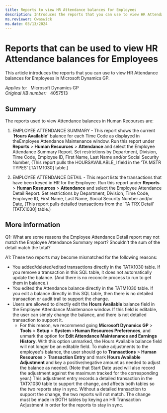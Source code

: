 ```yaml
---
title: Reports to view HR Attendance balances for Employees
description: Introduces the reports that you can use to view HR Attendance balances for Employees in Microsoft Dynamics GP.
ms.reviewer: Cwaswick
ms.date: 03/13/2024
---
```

# Reports that can be used to view HR Attendance balances for Employees

This article introduces the reports that you can use to view HR Attendance balances for Employees in Microsoft Dynamics GP.

_Applies to:_ &nbsp; Microsoft Dynamics GP  
_Original KB number:_ &nbsp; 4057513

## Summary

The reports used to view Attendance balances in Human Recourses are:

1. EMPLOYEE ATTENDANCE SUMMARY - This report shows the current '**Hours Available'** balance for each Time Code as displayed in theEmployee Attendance Maintenance window. Run this report under **Reports** > **Human Resources** > **Attendance** and select the Employee Attendance Summary Report. Set restrictions by Department, Division, Time Code, Employee ID, First Name, Last Name and/or Social Security Number, (This report pulls the HOURSAVAILABLE_I field in the 'TA MSTR TYPES' [TATM1030] table.)

2. EMPLOYEE ATTENDANCE DETAIL - This report lists the transactions that have been keyed in HR for the Employee. Run this report under **Reports** > **Human Resources** > **Attendance** and select the Employee Attendance Detail Report. Set restrictions by Department, Division, Time Code, Employee ID, First Name, Last Name, Social Security Number and/or Date, (This report pulls detailed transactions from the 'TA TRX Detail' [TATX1030] table.)

## More information

Q1: What are some reasons the Employee Attendance Detail report may not match the Employee Attendance Summary report? Shouldn't the sum of the detail match the total?

A1: These two reports may become mismatched for the following reasons:

- You added/deleted/edited transactions directly in the TATX1030 table. If you remove a transaction in this SQL table, it does not automatically update the balance. (And there is no reconcile process to run to get them in balance.)
- You edited the Attendance balance directly in the TATM1030 table. If you edit a balance directly in this SQL table, then there is no detailed transaction or audit trail to support the change.
- Users are allowed to directly edit the **Hours Available** balance field in the Employee Attendance Maintenance window. If this field is editable, the user can simply change the balance, and there is not detailed transaction to support it.
  - For this reason, we recommend going **Microsoft Dynamics GP** > **Tools** > **Setup** > **System** >**Human Resources Preferences**, and unmark the option for **Edit Attendance Maintenance and Earnings History**. With this option unmarked, the Hours Available balance field will not longer be an editable field. To make adjustments to the employee's balance, the user should go to **Transactions** > **Human Resources** > **Transaction Entry** and mark **Hours Available Adjustment** and key a positive/negative amount as needed to adjust the balance as needed. (Note that Start Date used will also record the adjustment against the maximum tracked for the corresponding year.) This adjustment entry records a detailed transaction in the TATX1030 table to support the change, and affects both tables so the two reports stay in sync. Without a detailed transaction to support the change, the two reports will not match. The change must be made in BOTH tables by keying an HR Transaction Adjustment in order for the reports to stay in sync.
